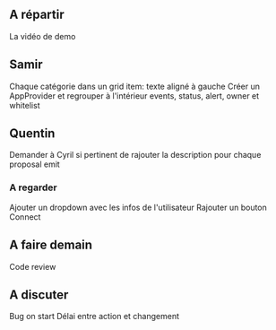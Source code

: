## A répartir

La vidéo de demo

## Samir

Chaque catégorie dans un grid item: texte aligné à gauche
Créer un AppProvider et regrouper à l'intérieur events, status, alert, owner et whitelist

## Quentin

Demander à Cyril si pertinent de rajouter la description pour chaque proposal emit

### A regarder

Ajouter un dropdown avec les infos de l'utilisateur
Rajouter un bouton Connect

## A faire demain

Code review

## A discuter

Bug on start
Délai entre action et changement
